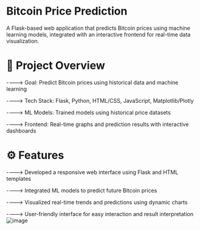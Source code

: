 # Bitcoin Price Prediction 
A Flask-based web application that predicts Bitcoin prices using machine learning models, integrated with an interactive frontend for real-time data visualization.

# 🧠 Project Overview
----> Goal: Predict Bitcoin prices using historical data and machine learning

----> Tech Stack: Flask, Python, HTML/CSS, JavaScript, Matplotlib/Plotly

----> ML Models: Trained models using historical price datasets

----> Frontend: Real-time graphs and prediction results with interactive dashboards

# ⚙️ Features
----> Developed a responsive web interface using Flask and HTML templates

----> Integrated ML models to predict future Bitcoin prices

----> Visualized real-time trends and predictions using dynamic charts

----> User-friendly interface for easy interaction and result interpretation
![image](https://github.com/user-attachments/assets/481b10a1-e455-4217-b6a3-cd0bc31fa148)
